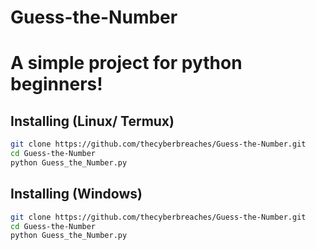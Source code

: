 # Guess-the-Number

<h1>A simple project for python beginners!</h1>

## Installing (Linux/ Termux)
```sh
git clone https://github.com/thecyberbreaches/Guess-the-Number.git
cd Guess-the-Number
python Guess_the_Number.py
```

## Installing (Windows)
```sh
git clone https://github.com/thecyberbreaches/Guess-the-Number.git
cd Guess-the-Number
python Guess_the_Number.py
```


